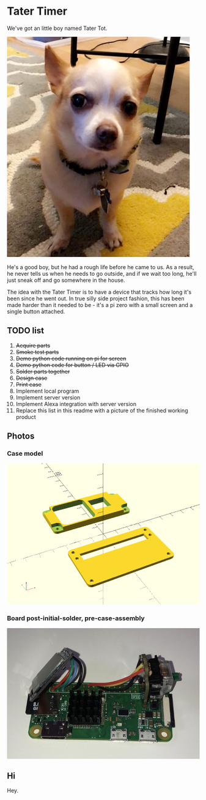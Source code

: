 # Tater Timer

We've got an little boy named Tater Tot.

![tater](misc/tater.jpg)

He's a good boy, but he had a rough life before he came to us. As a result, he never tells us when he needs to go outside, and if we wait too long, he'll just sneak off and go somewhere in the house.

The idea with the Tater Timer is to have a device that tracks how long it's been since he went out. In true silly side project fashion, this has been made harder than it needed to be - it's a pi zero with a small screen and a single button attached.

## TODO list

1. ~~Acquire parts~~
2. ~~Smoke test parts~~
3. ~~Demo python code running on pi for screen~~
4. ~~Demo python code for button / LED via GPIO~~
5. ~~Solder parts together~~
6. ~~Design case~~
7. ~~Print case~~
8. Implement local program
9. Implement server version
10. Implement Alexa integration with server version
11. Replace this list in this readme with a picture of the finished working product

## Photos

### Case model

![case](case/case.png)


### Board post-initial-solder, pre-case-assembly

![board](misc/board.jpg)

## Hi

Hey.
